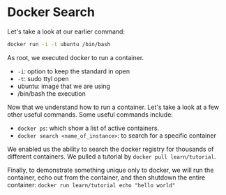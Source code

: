 Docker Search
=============
Let's take a look at our earlier command:

```bash
docker run -i -t ubuntu /bin/bash
```
As root, we executed docker to run a container.
- `-i`: option to keep the standard in open
- `-t`: sudo ttyl open
- ubuntu: image that we are using
- /bin/bash the execution

Now that we understand how to run a container. Let's take a look at a few other
useful commands. Some useful commands include:

- `docker ps`: which show a list of active containers.
- `docker search <name_of_instance>`: to search for a specific container

We enabled us the ability to search the docker registry for thousands of
different containers. We pulled a tutorial by `docker pull learn/tutorial`. 

Finally, to demonstrate something unique only to docker, we will run the
container, echo out from the container, and then shutdown the entire container:
`docker run learn/tutorial echo "hello world"`
